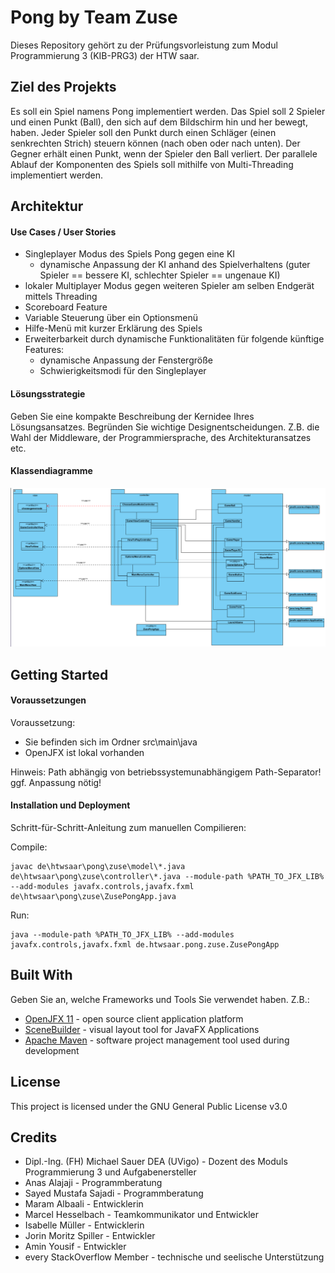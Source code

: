
# Pong by Team Zuse
Dieses Repository gehört zu der Prüfungsvorleistung zum Modul Programmierung 3 (KIB-PRG3) der HTW saar.

## Ziel des Projekts
Es soll ein Spiel namens Pong implementiert werden. Das Spiel soll 2 Spieler und einen Punkt (Ball), den sich auf dem Bildschirm hin und her bewegt, haben. Jeder Spieler soll den Punkt durch einen Schläger (einen senkrechten Strich) steuern können (nach oben oder nach unten). Der Gegner erhält einen Punkt, wenn der Spieler den Ball verliert. Der parallele Ablauf der Komponenten des Spiels soll mithilfe von Multi-Threading implementiert werden.

## Architektur

#### Use Cases / User Stories

- Singleplayer Modus des Spiels Pong gegen eine KI
  - dynamische Anpassung der KI anhand des Spielverhaltens (guter Spieler == bessere KI, schlechter Spieler == ungenaue KI)
- lokaler Multiplayer Modus gegen weiteren Spieler am selben Endgerät mittels Threading
- Scoreboard Feature
- Variable Steuerung über ein Optionsmenü
- Hilfe-Menü mit kurzer Erklärung des Spiels
- Erweiterbarkeit durch dynamische Funktionalitäten für folgende künftige Features:
    - dynamische Anpassung der Fenstergröße
    - Schwierigkeitsmodi für den Singleplayer
    

#### Lösungsstrategie
Geben Sie eine kompakte Beschreibung der Kernidee Ihres Lösungsansatzes. Begründen Sie wichtige Designentscheidungen. Z.B. die Wahl der Middleware, der Programmiersprache, des Architekturansatzes etc.

#### Klassendiagramme

![Bild des statischen Modells](doc/markdown_doc/statisches_modell.png)

## Getting Started

#### Voraussetzungen
Voraussetzung: 
- Sie befinden sich im Ordner src\main\java
- OpenJFX ist lokal vorhanden

Hinweis: Path abhängig von betriebssystemunabhängigem Path-Separator! ggf. Anpassung nötig!

#### Installation und Deployment

Schritt-für-Schritt-Anleitung zum manuellen Compilieren:

Compile:
```shell
javac de\htwsaar\pong\zuse\model\*.java de\htwsaar\pong\zuse\controller\*.java --module-path %PATH_TO_JFX_LIB% --add-modules javafx.controls,javafx.fxml de\htwsaar\pong\zuse\ZusePongApp.java
```
Run:
```shell
java --module-path %PATH_TO_JFX_LIB% --add-modules javafx.controls,javafx.fxml de.htwsaar.pong.zuse.ZusePongApp
```

## Built With
Geben Sie an, welche Frameworks und Tools Sie verwendet haben. Z.B.:

* [OpenJFX 11](https://openjfx.io/) - open source client application platform
* [SceneBuilder](https://gluonhq.com/products/scene-builder/) - visual layout tool for JavaFX Applications
* [Apache Maven](https://maven.apache.org/) - software project management tool used during development

## License

This project is licensed under the GNU General Public License v3.0

## Credits
* Dipl.-Ing. (FH) Michael Sauer DEA (UVigo) - Dozent des Moduls Programmierung 3 und Aufgabenersteller
* Anas Alajaji - Programmberatung
* Sayed Mustafa Sajadi - Programmberatung
* Maram Albaali - Entwicklerin
* Marcel Hesselbach - Teamkommunikator und Entwickler
* Isabelle Müller - Entwicklerin
* Jorin Moritz Spiller - Entwickler
* Amin Yousif - Entwickler
* every StackOverflow Member - technische und seelische Unterstützung
